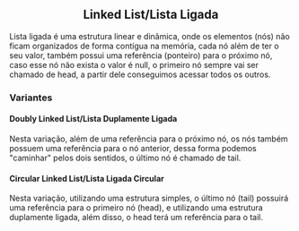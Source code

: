 <h2 align="center">Linked List/Lista Ligada</h2>

Lista ligada é uma estrutura linear e dinâmica, onde os elementos (nós) não ficam organizados de forma contígua na memória, cada nó além de ter o seu valor, também possui uma referência (ponteiro) para o próximo nó, caso esse nó não exista o valor é null, o primeiro nó sempre vai ser chamado de head, a partir dele conseguimos acessar todos os outros.

<h3>Variantes</h3>

<h4>Doubly Linked List/Lista Duplamente Ligada</h4>

Nesta variação, além de uma referência para o próximo nó, os nós também possuem uma referência para o nó anterior, dessa forma podemos "caminhar" pelos dois sentidos, o último nó é chamado de tail.

<h4>Circular Linked List/Lista Ligada Circular</h4>

Nesta variação, utilizando uma estrutura simples, o último nó (tail) possuirá uma referência para o primeiro nó (head), e utilizando uma estrutura duplamente ligada, além disso, o head terá um referência para o tail.
